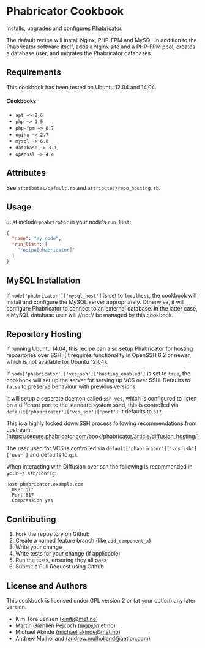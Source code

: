 Phabricator Cookbook
====================
Installs, upgrades and configures [Phabricator](http://phabricator.org/).

The default recipe will install Nginx, PHP-FPM and MySQL in addition to the
Phabricator software itself, adds a Nginx site and a PHP-FPM pool, creates a
database user, and migrates the Phabricator databases.

Requirements
------------
This cookbook has been tested on Ubuntu 12.04 and 14.04.

#### Cookbooks
- `apt ~> 2.6`
- `php ~> 1.5`
- `php-fpm ~> 0.7`
- `nginx ~> 2.7`
- `mysql ~> 6.0`
- `database ~> 3.1`
- `openssl ~> 4.4`

Attributes
----------
See `attributes/default.rb` and `attributes/repo_hosting.rb`.

Usage
-----
Just include `phabricator` in your node's `run_list`:

```json
{
  "name": "my_node",
  "run_list": [
    "recipe[phabricator]"
  ]
}
```

MySQL Installation
------------------

If `node['phabricator']['mysql_host']` is set to `localhost`, the cookbook will
install and configure the MySQL server appropriately. Otherwise, it will
configure Phabricator to connect to an external database. In the latter case, a
MySQL database user will //not// be managed by this cookbook.

Repository Hosting
------------------

If running Ubuntu 14.04, this recipe can also setup Phabricator for hosting repositories
over SSH. (It requires functionality in OpenSSH 6.2 or newer, which is not available for
Ubuntu 12.04).

If `node['phabricator']['vcs_ssh']['hosting_enabled']` is set to `true`, the cookbook will
set up the server for serving up VCS over SSH.
Defaults to `false` to preserve behaviour with previous versions.

It will setup a seperate daemon called `ssh-vcs`, which  is configured to listen on a
different port to the standard system sshd, this is controlled via
`default['phabricator']['vcs_ssh']['port']` It defaults to `617`.

This is a highly locked down SSH process following recommendations from upstream:
[https://secure.phabricator.com/book/phabricator/article/diffusion_hosting/]

The user used for VCS is controlled via `default['phabricator']['vcs_ssh']['user']` and defaults
to `git`.

When interacting with Diffusion over ssh the following is recommended in your `~/.ssh/config`:

```
Host phabricator.example.com
  User git
  Port 617
  Compression yes
```


Contributing
------------
1. Fork the repository on Github
2. Create a named feature branch (like `add_component_x`)
3. Write your change
4. Write tests for your change (if applicable)
5. Run the tests, ensuring they all pass
6. Submit a Pull Request using Github

License and Authors
-------------------
This cookbook is licensed under GPL version 2 or (at your option) any later version.

* Kim Tore Jensen (kimtj@met.no)
* Martin Grønlien Pejcoch (mgp@met.no)
* Michael Akinde (michael.akinde@met.no)
* Andrew Mulholland (andrew.mulholland@aetion.com)

